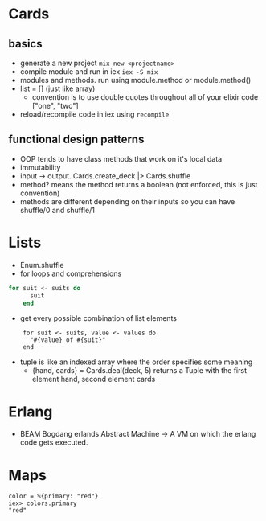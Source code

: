# Cards
## basics
- generate a new project `mix new <projectname>`
- compile module and run in iex `iex -S mix`
- modules and methods. run using module.method or module.method()
- list = [] (just like array)
  - convention is to use double quotes throughout all of your elixir code ["one", "two"]
- reload/recompile code in iex using `recompile`

## functional design patterns
- OOP tends to have class methods that work on it's local data
- immutability
- input -> output. Cards.create_deck |> Cards.shuffle
- method? means the method returns a boolean (not enforced, this is just convention)
- methods are different depending on their inputs so you can have shuffle/0 and shuffle/1

# Lists
- Enum.shuffle
- for loops and comprehensions
```elixir
for suit <- suits do
      suit
    end
```
- get every possible combination of list elements
```
    for suit <- suits, value <- values do
      "#{value} of #{suit}"
    end
```
- tuple is like an indexed array where the order specifies some meaning
  - {hand, cards} = Cards.deal(deck, 5) returns a Tuple with the first element hand, second element cards

# Erlang
- BEAM Bogdang erlands Abstract Machine -> A VM on which the erlang code gets executed.

# Maps
```iex
color = %{primary: "red"}
iex> colors.primary
"red"
```